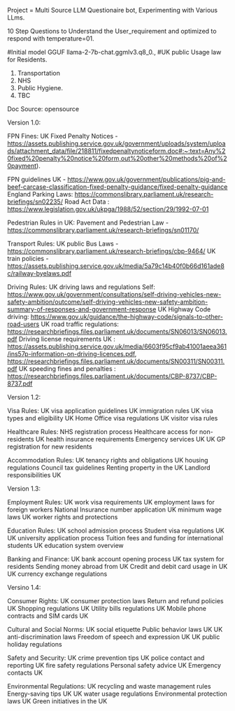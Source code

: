 Project = Multi Source LLM Questionaire bot, Experimenting with Various LLms. 

10 Step Questions to Understand the User_requirement and optimized to respond with temperature=01.

#Initial model GGUF llama-2-7b-chat.ggmlv3.q8_0., 
#UK public Usage law for Residents.

1) Transportation
2) NHS
3) Public Hygiene.
4) TBC

Doc Source: opensource

Version 1.0:

FPN Fines:
  UK Fixed Penalty Notices - https://assets.publishing.service.gov.uk/government/uploads/system/uploads/attachment_data/file/218811/fixedpenaltynoticeform.doc#:~:text=Any%20fixed%20penalty%20notice%20form,out%20other%20methods%20of%20payment).

  FPN guidelines UK - https://www.gov.uk/government/publications/pig-and-beef-carcase-classification-fixed-penalty-guidance/fixed-penalty-guidance
  England Parking Laws: https://commonslibrary.parliament.uk/research-briefings/sn02235/
  Road Act Data : https://www.legislation.gov.uk/ukpga/1988/52/section/29/1992-07-01

Pedestrian Rules in UK:
  Pavement and Pedestrian Law - https://commonslibrary.parliament.uk/research-briefings/sn01170/

Transport Rules:
  UK public Bus Laws -  https://commonslibrary.parliament.uk/research-briefings/cbp-9464/
  UK train policies - https://assets.publishing.service.gov.uk/media/5a79c14b40f0b66d161ade8c/railway-byelaws.pdf

Driving Rules:
  UK driving laws and regulations Self: https://www.gov.uk/government/consultations/self-driving-vehicles-new-safety-ambition/outcome/self-driving-vehicles-new-safety-ambition-summary-of-responses-and-government-response 
  UK Highway Code driving: https://www.gov.uk/guidance/the-highway-code/signals-to-other-road-users
  UK road traffic regulations: https://researchbriefings.files.parliament.uk/documents/SN06013/SN06013.pdf
  Driving license requirements UK : https://assets.publishing.service.gov.uk/media/6603f95cf9ab41001aeea361/ins57p-information-on-driving-licences.pdf, https://researchbriefings.files.parliament.uk/documents/SN00311/SN00311.pdf
  UK speeding fines and penalties : https://researchbriefings.files.parliament.uk/documents/CBP-8737/CBP-8737.pdf

 
Version 1.2:

Visa Rules:
  UK visa application guidelines
  UK immigration rules
  UK visa types and eligibility
  UK Home Office visa regulations
  UK visitor visa rules

Healthcare Rules:
  NHS registration process
  Healthcare access for non-residents
  UK health insurance requirements
  Emergency services UK
  UK GP registration for new residents

Accommodation Rules:
  UK tenancy rights and obligations
  UK housing regulations
  Council tax guidelines
  Renting property in the UK
  Landlord responsibilities UK

  Version 1.3:

Employment Rules:
  UK work visa requirements
  UK employment laws for foreign workers
  National Insurance number application
  UK minimum wage laws
  UK worker rights and protections

Education Rules:
  UK school admission process
  Student visa regulations UK
  UK university application process
  Tuition fees and funding for international students
  UK education system overview

Banking and Finance:
  UK bank account opening process
  UK tax system for residents
  Sending money abroad from UK
  Credit and debit card usage in UK
  UK currency exchange regulations

  Versino 1.4:

Consumer Rights:
  UK consumer protection laws
  Return and refund policies UK
  Shopping regulations UK
  Utility bills regulations UK
  Mobile phone contracts and SIM cards UK

Cultural and Social Norms:
  UK social etiquette
  Public behavior laws UK
  UK anti-discrimination laws
  Freedom of speech and expression UK
  UK public holiday regulations

Safety and Security:
  UK crime prevention tips
  UK police contact and reporting
  UK fire safety regulations
  Personal safety advice UK
  Emergency contacts UK

Environmental Regulations:
  UK recycling and waste management rules
  Energy-saving tips UK
  UK water usage regulations
  Environmental protection laws UK
  Green initiatives in the UK 
